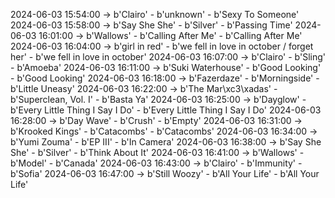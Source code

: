 2024-06-03 15:54:00 -> b'Clairo' - b'unknown' - b'Sexy To Someone'
2024-06-03 15:58:00 -> b'Say She She' - b'Silver' - b'Passing Time'
2024-06-03 16:01:00 -> b'Wallows' - b'Calling After Me' - b'Calling After Me'
2024-06-03 16:04:00 -> b'girl in red' - b'we fell in love in october / forget her' - b'we fell in love in october'
2024-06-03 16:07:00 -> b'Clairo' - b'Sling' - b'Amoeba'
2024-06-03 16:11:00 -> b'Suki Waterhouse' - b'Good Looking' - b'Good Looking'
2024-06-03 16:18:00 -> b'Fazerdaze' - b'Morningside' - b'Little Uneasy'
2024-06-03 16:22:00 -> b'The Mar\xc3\xadas' - b'Superclean, Vol. I' - b'Basta Ya'
2024-06-03 16:25:00 -> b'Dayglow' - b'Every Little Thing I Say I Do' - b'Every Little Thing I Say I Do'
2024-06-03 16:28:00 -> b'Day Wave' - b'Crush' - b'Empty'
2024-06-03 16:31:00 -> b'Krooked Kings' - b'Catacombs' - b'Catacombs'
2024-06-03 16:34:00 -> b'Yumi Zouma' - b'EP III' - b'In Camera'
2024-06-03 16:38:00 -> b'Say She She' - b'Silver' - b'Think About It'
2024-06-03 16:41:00 -> b'Wallows' - b'Model' - b'Canada'
2024-06-03 16:43:00 -> b'Clairo' - b'Immunity' - b'Sofia'
2024-06-03 16:47:00 -> b'Still Woozy' - b'All Your Life' - b'All Your Life'
